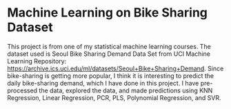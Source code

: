 # Machine Learning on Bike Sharing Dataset
This project is from one of my statistical machine learning courses. The dataset used is Seoul Bike Sharing Demand Data Set from UCI Machine Learning Repository: https://archive.ics.uci.edu/ml/datasets/Seoul+Bike+Sharing+Demand. Since bike-sharing is getting more popular, I think it is interesting to predict the daily bike-sharing demand, which I have done in this project. I have pre-processed the data, explored the data, and made predictions using KNN Regression, Linear Regression, PCR, PLS, Polynomial Regression, and SVR.
